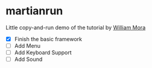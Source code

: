 # martianrun
Little copy-and-run demo of the tutorial by [William Mora](http://williammora.com/a-running-game-with-libgdx-part-1)
- [X] Finish the basic framework
- [ ] Add Menu
- [ ] Add Keyboard Support
- [ ] Add Sound
